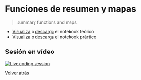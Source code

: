 # Funciones de resumen y mapas

> summary functions and maps

- [Visualiza][tutorial-visualize] o [descarga][tutorial-download] el notebook teórico
- [Visualiza][exercise-visualize] o [descarga][exercise-download] el notebook práctico

## Sesión en vídeo

[![Live coding session][youtube-image]][youtube-video]

[Volver atrás](../.)

<!-- LINKS -->

[tutorial-visualize]:summary-functions-and-maps.html
[tutorial-download]:summary-functions-and-maps.ipynb
[exercise-visualize]:exercise-summary-functions-and-maps.html
[exercise-download]:exercise-summary-functions-and-maps.ipynb
[youtube-image]:http://img.youtube.com/vi/fD_vtJTupAc/0.jpg
[youtube-video]:https://youtu.be/fD_vtJTupAc?list=PLZh1qmaTeQ-qfgSKS6bEqX_HGIAXDWAbX&t=2800
